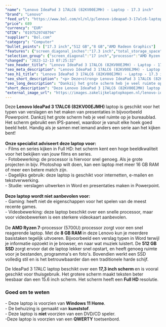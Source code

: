 ```yaml
---
"name": "Lenovo IdeaPad 3 17ALC6 (82KV00EJMH) - Laptop - 17.3 inch"
"brand": "Lenovo"
"feed_url": "https://www.bol.com/nl/nl/p/lenovo-ideapad-3-17alc6-laptop-17-3-inch/9300000150523876"
"price": 689
"currency": "EUR"
"GTIN": "0197529748794"
"supplier": "Bol.com"
"category": "Computer"
"bullet_points": ["17.3 inch","512 GB","8 GB","AMD Radeon Graphics"]
"features": {"screen_diagonal_inches":"17.3 inch","total_storage_space":"512 GB","memory_size":"8 GB","graphics_card":"AMD Radeon Graphics"}
"selection_group": {"screen_diagonal":"17 inch","processor":"AMD Ryzen 7","changed_price_past_3_days":false,"product_family":"Ideapad"}
"changed": "2023-12-13 07:25:32"
"seo_header_title": "Lenovo IdeaPad 3 17ALC6 (82KV00EJMH) - Laptop - 17.3 inch"
"seo_meta_description": "Lenovo IdeaPad 3 17ALC6 (82KV00EJMH) - Laptop - 17.3 inch"
"seo_h1_title": "Lenovo IdeaPad 3 17ALC6 (82KV00EJMH) - Laptop - 17.3 inch"
"seo_short_description": "<p> Deze<strong> Lenovo IdeaPad 3 17ALC6 (82KV00EJMH) </strong>laptop is geschikt voor het typen van verslagen en het maken van presentaties in bijvoorbeeld Powerpoint."
"seo_long_description": "Dankzij het grote scherm heb je veel ruimte op je bureaublad. Het scherm gebruikt een IPS-paneel, waardoor je vanuit elke hoek goed beeld hebt. Handig als je samen met iemand anders een serie aan het kijken bent!<br /><br /><strong>Onze specialist adviseert deze laptop voor:<br /></strong>- Films en series kijken in Full HD: het scherm kent een hoge beeldkwaliteit voor het bekijken van jouw films en series. <br />- Fotobewerking: de processor is hiervoor snel genoeg. Als je grote projecten in bijv. Photoshop wilt doen, kan een laptop met meer 16 GB RAM of meer een betere match zijn. <br />- Dagelijks gebruik: deze laptop is geschikt voor internetten, e-mailen en tekstverwerking. <br />- Studie: verslagen uitwerken in Word en presentaties maken in Powerpoint. <br /><br /><strong>Deze laptop wordt niet aanbevolen voor:</strong><br />- Gaming: heeft niet de eigenschappen voor het spelen van de meest recente games. <br />- Videobewerking: deze laptop beschikt over een snelle processor, maar voor videobewerken is een sterkere videokaart aanbevolen. <br /><br />De <strong>AMD Ryzen 7</strong>-processor (5700U) processor zorgt voor een snel reagerende laptop. Met de <strong>8 GB RAM </strong>in deze Lenovo kun je meerdere basistaken tegelijk uitvoeren. Bijvoorbeeld een verslag typen in Word terwijl je informatie opzoekt in je browser, en naar wat muziek luistert. De <strong>512 GB </strong><strong>SSD </strong>zorgt ervoor dat de laptop lekker snel opstart, en heeft genoeg ruimte voor je bestanden, programma's en foto's. Bovendien werkt een SSD volledig stil en is het betrouwbaarder dan een traditionele harde schijf. </p> <p> De IdeaPad 3 17ALC laptop beschikt over een <strong>17,3 inch scherm </strong>en is vooral geschikt voor thuisgebruik. Het grotere scherm maakt teksten beter leesbaar dan een 15. 6 inch scherm. Het scherm heeft een <strong>Full HD </strong>resolutie. </p> <h3>Goed om te weten</h3> <p> - Deze laptop is voorzien van <strong>Windows 11 Home</strong>. <br />- De behuizing is gemaakt van <strong>kunststof</strong>. <br />- Deze laptop is <strong>niet </strong>voorzien van een DVD/CD speler. <br />-Deze laptop is voorzien van een <strong>QWERTY</strong> toetsenbord. </p>"
"short_description": "Deze Lenovo IdeaPad 3 17ALC6 (82KV00EJMH) laptop is geschikt voor het typen van verslagen en het maken van presentaties in bijvoorbeeld Powerpoint. Dankzij het grote scherm heb je veel ruimte op je bureaublad. Het scherm gebruikt een IPS-paneel, waardoor je vanuit elke hoek goed beeld hebt. Handig als je samen met iemand anders een serie aan het kijken bent! Onze specialist adviseert deze laptop voor: - Films en series kijken in Full HD: het scherm kent een hoge beeldkwaliteit voor het bekijken van jouw films en series. - Fotobewerking: de processor is hiervoor snel genoeg. Als je grote projecten in bijv. Photoshop wilt doen, kan een laptop met meer 16 GB RAM of meer een betere match zijn. - Dagelijks gebruik: deze laptop is geschikt voor internetten, e-mailen en tekstverwerking. - Studie: verslagen uitwerken in Word en presentaties maken in Powerpoint. Deze laptop wordt niet aanbevolen voor: - Gaming: heeft niet de eigenschappen voor het spelen van de meest recente games. - Videobewerking: deze laptop beschikt over een snelle processor, maar voor videobewerken is een sterkere videokaart aanbevolen. De AMD Ryzen 7-processor (5700U) processor zorgt voor een snel reagerende laptop. Met de 8 GB RAM in deze Lenovo kun je meerdere basistaken tegelijk uitvoeren. Bijvoorbeeld een verslag typen in Word terwijl je informatie opzoekt in je browser, en naar wat muziek luistert. De 512 GB SSD zorgt ervoor dat de laptop lekker snel opstart, en heeft genoeg ruimte voor je bestanden, programma's en foto's. Bovendien werkt een SSD volledig stil en is het betrouwbaarder dan een traditionele harde schijf. De IdeaPad 3 17ALC laptop beschikt over een 17,3 inch scherm en is vooral geschikt voor thuisgebruik. Het grotere scherm maakt teksten beter leesbaar dan een 15.6 inch scherm. Het scherm heeft een Full HD resolutie. Goed om te weten - Deze laptop is voorzien van Windows 11 Home. - De behuizing is gemaakt van kunststof. - Deze laptop is niet voorzien van een DVD/CD speler. -Deze laptop is voorzien van een QWERTY toetsenbord."
"external_image_url": "https://images.zakelijkelaptopkopen.nl/lenovo-ideapad-3-17alc6-laptop-17-3-inch.webp"
---
```


<p> Deze<strong> Lenovo IdeaPad 3 17ALC6 (82KV00EJMH) </strong>laptop is geschikt voor het typen van verslagen en het maken van presentaties in bijvoorbeeld Powerpoint. Dankzij het grote scherm heb je veel ruimte op je bureaublad. Het scherm gebruikt een IPS-paneel, waardoor je vanuit elke hoek goed beeld hebt. Handig als je samen met iemand anders een serie aan het kijken bent!<br /><br /><strong>Onze specialist adviseert deze laptop voor:<br /></strong>- Films en series kijken in Full HD: het scherm kent een hoge beeldkwaliteit voor het bekijken van jouw films en series.<br />- Fotobewerking: de processor is hiervoor snel genoeg. Als je grote projecten in bijv. Photoshop wilt doen, kan een laptop met meer 16 GB RAM of meer een betere match zijn.<br />- Dagelijks gebruik: deze laptop is geschikt voor internetten, e-mailen en tekstverwerking.<br />- Studie: verslagen uitwerken in Word en presentaties maken in Powerpoint.<br /><br /><strong>Deze laptop wordt niet aanbevolen voor:</strong><br />- Gaming: heeft niet de eigenschappen voor het spelen van de meest recente games.<br />- Videobewerking: deze laptop beschikt over een snelle processor, maar voor videobewerken is een sterkere videokaart aanbevolen.<br /><br />De <strong>AMD Ryzen 7</strong>-processor (5700U) processor zorgt voor een snel reagerende laptop. Met de <strong>8 GB RAM </strong>in deze Lenovo kun je meerdere basistaken tegelijk uitvoeren. Bijvoorbeeld een verslag typen in Word terwijl je informatie opzoekt in je browser, en naar wat muziek luistert. De <strong>512 GB </strong><strong>SSD </strong>zorgt ervoor dat de laptop lekker snel opstart, en heeft genoeg ruimte voor je bestanden, programma's en foto's. Bovendien werkt een SSD volledig stil en is het betrouwbaarder dan een traditionele harde schijf. </p> <p> De IdeaPad 3 17ALC laptop beschikt over een <strong>17,3 inch scherm </strong>en is vooral geschikt voor thuisgebruik. Het grotere scherm maakt teksten beter leesbaar dan een 15.6 inch scherm. Het scherm heeft een <strong>Full HD </strong>resolutie. </p> <h3>Goed om te weten</h3> <p> - Deze laptop is voorzien van <strong>Windows 11 Home</strong>.<br />- De behuizing is gemaakt van <strong>kunststof</strong>.<br />- Deze laptop is <strong>niet </strong>voorzien van een DVD/CD speler.<br />-Deze laptop is voorzien van een <strong>QWERTY</strong> toetsenbord. </p>